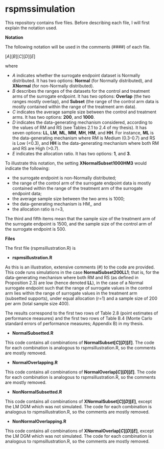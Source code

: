 # rspmssimulation

This repository contains five files. Before describing each file, I will first explain the notation used.

**Notation**

The following notation will be used in the comments (####) of each file.

[_A_][_B_][_C_][_D_][_E_]

where

- _A_ indicates whether the surrogate endpoint dataset is Normally distributed. It has two options: **Normal** (for Normally distributed), and **XNormal** (for non-Normally distributed).
- _B_ describes the ranges of the datasets for the control and treatment arms of the surrogate endpoint. It has two options: **Overlap** (the two ranges mostly overlap), and **Subset** (the range of the control arm data is mostly contained within the range of the treatment arm data).
- _C_ indicates the average sample size between the control and treatment arms. It has two options: **200**, and **1000**.
- _D_ indicates the data-generating mechanism considered, according to the values of RM and RS (see Tables 2.1 to 2.4 of my thesis). It has seven options: **LL**, **LM**, **ML**, **MM**, **MH**, **HM**, and **HH**. For instance, **ML** is the data-generating mechanism where RM is Medium (0.3-0.7) and RS is Low (<0.3), and **HH** is the data-generating mechanism where both RM and RS are High (>0.7).
- _E_ indicates the allocation ratio. It has two options: **1**, and **3**.

To illustrate this notation, the setting **XNormalSubset1000HM3** would indicate the following:

- the surrogate endpoint is non-Normally distributed;
- the range of the control arm of the surrogate endpoint data is mostly contained within the range of the treatment arm of the surrogate endpoint data;
- the average sample size between the two arms is 1000;
- the data-generating mechanism is HM,, and
- the allocation ratio is r=3,

The third and fifth items mean that the sample size of the treatment arm of the surrogate endpoint is 1500, and the sample size of the control arm of the surrogate endpoint is 500.

**Files**

The first file (rspmsillustration.R) is 

- **rspmsillustration.R**
  
As this is an illustration, extensive comments (#) to the code are provided. This code runs simulations in the case **NormalSubset200LL1**; that is, for the data-generating mechanism where both RM and RS (as defined in Proposition 2.3) are low (hence denoted **LL**), in the case of a Normal surrogate endpoint such that the range of surrogate values in the control arm lies within the range of surrogate values in the treatment arm (subsetted supports), under equal allocation (r=1) and a sample size of 200 per arm (total sample size 400).

The results correspond to the first two rows of Table 2.8 (point estimates of performance measures) and the first two rows of Table B.4 (Monte Carlo standard errors of performance measures; Appendix B) in my thesis.

- **NormalSubsetted.R**

This code contains all combinations of **NormalSubset[_C_][_D_][_E_]**. The code for each combination is analogous to rspmsillustration.R, so the comments are mostly removed.

- **NormalOverlapping.R**

This code contains all combinations of **NormalOverlap[_C_][_D_][_E_]**. The code for each combination is analogous to rspmsillustration.R, so the comments are mostly removed.

- **NonNormalSubsetted.R**

This code contains all combinations of **XNormalSubset[_C_][_D_][_E_]**, except the LM DGM which was not simulated. The code for each combination is analogous to rspmsillustration.R, so the comments are mostly removed.

- **NonNormalOverlapping.R**

This code contains all combinations of **XNormalOverlap[_C_][_D_][_E_]**, except the LM DGM which was not simulated. The code for each combination is analogous to rspmsillustration.R, so the comments are mostly removed.
